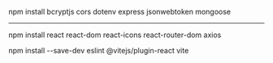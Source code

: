 npm install bcryptjs cors dotenv express jsonwebtoken mongoose


------------
npm install react react-dom react-icons react-router-dom axios


npm install --save-dev eslint @vitejs/plugin-react vite
